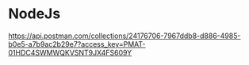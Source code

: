 # NodeJs
https://api.postman.com/collections/24176706-7967ddb8-d886-4985-b0e5-a7b9ac2b29e7?access_key=PMAT-01HDC4SWMWQKVSNT9JX4FS609Y
